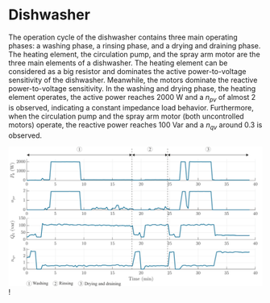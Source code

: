 # Dishwasher

The operation cycle of the dishwasher contains three main operating phases: a washing phase, a rinsing phase, and a drying and draining phase. The heating element, the circulation pump, and the spray arm motor are the three main elements of a dishwasher. The heating element can be considered as a big resistor and dominates the active power-to-voltage sensitivity of the dishwasher. Meanwhile, the motors dominate the reactive power-to-voltage sensitivity. In the washing and drying phase, the heating element operates, the active power reaches 2000 W and a $n_{pv}$ of almost 2 is observed, indicating a constant impedance load behavior. Furthermore, when the circulation pump and the spray arm motor (both uncontrolled motors) operate, the reactive power reaches 100 Var and a $n_{qv}$ around 0.3 is observed.

![Dishwasher](../z_Sensitivity_img/Dishwasher.svg)!
